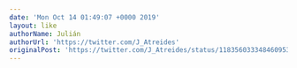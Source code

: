 ```yaml
---
date: 'Mon Oct 14 01:49:07 +0000 2019'
layout: like
authorName: Julián
authorUrl: 'https://twitter.com/J_Atreides'
originalPost: 'https://twitter.com/J_Atreides/status/1183560333484609536'
---
```

